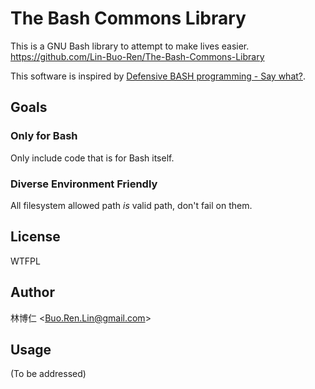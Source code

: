 # The Bash Commons Library
This is a GNU Bash library to attempt to make lives easier.  
<https://github.com/Lin-Buo-Ren/The-Bash-Commons-Library>

This software is inspired by [Defensive BASH programming - Say what?](http://www.kfirlavi.com/blog/2012/11/14/defensive-bash-programming/).

## Goals
### Only for Bash
Only include code that is for Bash itself.

### Diverse Environment Friendly
All filesystem allowed path *is* valid path, don't fail on them.

## License
WTFPL

## Author
林博仁 &lt;<Buo.Ren.Lin@gmail.com>&gt;

## Usage
(To be addressed)

